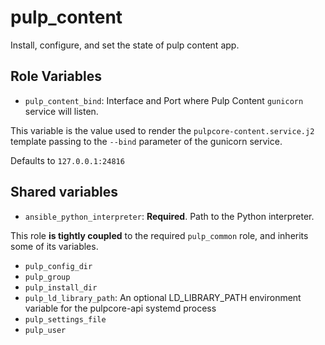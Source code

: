 pulp_content
============

Install, configure, and set the state of pulp content app.

Role Variables
--------------

* `pulp_content_bind`: Interface and Port where Pulp Content `gunicorn` service will listen.

This variable is the value used to render the `pulpcore-content.service.j2` template passing
to the `--bind` parameter of the gunicorn service.

Defaults to `127.0.0.1:24816`

Shared variables
----------------

* `ansible_python_interpreter`: **Required**. Path to the Python interpreter.

This role **is tightly coupled** to the required `pulp_common` role, and inherits
some of its variables.

* `pulp_config_dir`
* `pulp_group`
* `pulp_install_dir`
* `pulp_ld_library_path`: An optional LD_LIBRARY_PATH environment variable for the pulpcore-api systemd process
* `pulp_settings_file`
* `pulp_user`
